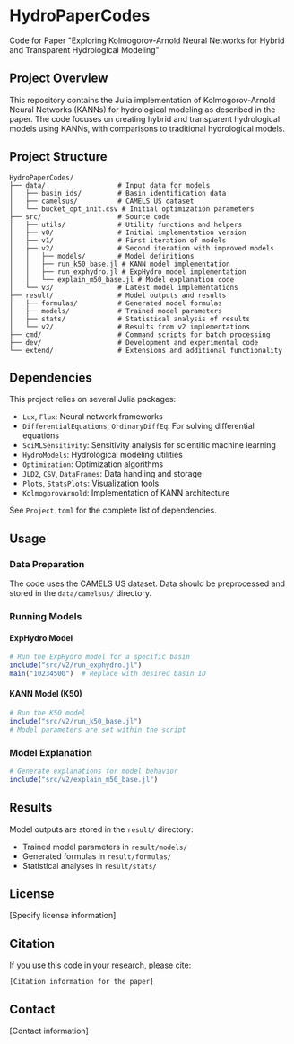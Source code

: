 # HydroPaperCodes

Code for Paper "Exploring Kolmogorov-Arnold Neural Networks for Hybrid and Transparent Hydrological Modeling"

## Project Overview

This repository contains the Julia implementation of Kolmogorov-Arnold Neural Networks (KANNs) for hydrological modeling as described in the paper. The code focuses on creating hybrid and transparent hydrological models using KANNs, with comparisons to traditional hydrological models.

## Project Structure

```
HydroPaperCodes/
├── data/                  # Input data for models
│   ├── basin_ids/         # Basin identification data
│   ├── camelsus/          # CAMELS US dataset
│   └── bucket_opt_init.csv # Initial optimization parameters
├── src/                   # Source code
│   ├── utils/             # Utility functions and helpers
│   ├── v0/                # Initial implementation version
│   ├── v1/                # First iteration of models
│   ├── v2/                # Second iteration with improved models
│   │   ├── models/        # Model definitions
│   │   ├── run_k50_base.jl # KANN model implementation
│   │   ├── run_exphydro.jl # ExpHydro model implementation
│   │   └── explain_m50_base.jl # Model explanation code
│   └── v3/                # Latest model implementations
├── result/                # Model outputs and results
│   ├── formulas/          # Generated model formulas
│   ├── models/            # Trained model parameters
│   ├── stats/             # Statistical analysis of results
│   └── v2/                # Results from v2 implementations
├── cmd/                   # Command scripts for batch processing
├── dev/                   # Development and experimental code
└── extend/                # Extensions and additional functionality
```

## Dependencies

This project relies on several Julia packages:

- `Lux`, `Flux`: Neural network frameworks
- `DifferentialEquations`, `OrdinaryDiffEq`: For solving differential equations
- `SciMLSensitivity`: Sensitivity analysis for scientific machine learning
- `HydroModels`: Hydrological modeling utilities
- `Optimization`: Optimization algorithms
- `JLD2`, `CSV`, `DataFrames`: Data handling and storage
- `Plots`, `StatsPlots`: Visualization tools
- `KolmogorovArnold`: Implementation of KANN architecture

See `Project.toml` for the complete list of dependencies.

## Usage

### Data Preparation

The code uses the CAMELS US dataset. Data should be preprocessed and stored in the `data/camelsus/` directory.

### Running Models

#### ExpHydro Model

```julia
# Run the ExpHydro model for a specific basin
include("src/v2/run_exphydro.jl")
main("10234500")  # Replace with desired basin ID
```

#### KANN Model (K50)

```julia
# Run the K50 model
include("src/v2/run_k50_base.jl")
# Model parameters are set within the script
```

### Model Explanation

```julia
# Generate explanations for model behavior
include("src/v2/explain_m50_base.jl")
```

## Results

Model outputs are stored in the `result/` directory:
- Trained model parameters in `result/models/`
- Generated formulas in `result/formulas/`
- Statistical analyses in `result/stats/`

## License

[Specify license information]

## Citation

If you use this code in your research, please cite:

```
[Citation information for the paper]
```

## Contact

[Contact information]

